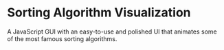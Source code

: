 # Sorting Algorithm Visualization
 A JavaScript GUI with an easy-to-use and polished UI that animates some of the most famous sorting algorithms.
